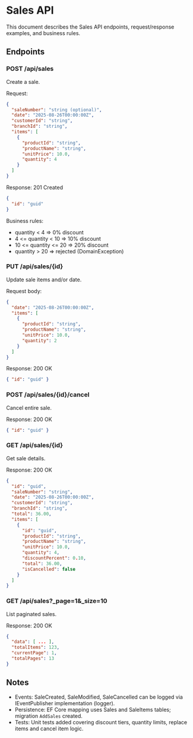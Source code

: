 # Sales API

This document describes the Sales API endpoints, request/response examples, and business rules.

## Endpoints

### POST /api/sales
Create a sale.

Request:
```json
{
  "saleNumber": "string (optional)",
  "date": "2025-08-26T00:00:00Z",
  "customerId": "string",
  "branchId": "string",
  "items": [
    {
      "productId": "string",
      "productName": "string",
      "unitPrice": 10.0,
      "quantity": 4
    }
  ]
}
```

Response: 201 Created
```json
{
  "id": "guid"
}
```

Business rules:
- quantity < 4 => 0% discount
- 4 <= quantity < 10 => 10% discount
- 10 <= quantity <= 20 => 20% discount
- quantity > 20 => rejected (DomainException)

### PUT /api/sales/{id}
Update sale items and/or date.

Request body:
```json
{
  "date": "2025-08-26T00:00:00Z",
  "items": [
    {
      "productId": "string",
      "productName": "string",
      "unitPrice": 10.0,
      "quantity": 2
    }
  ]
}
```

Response:
200 OK
```json
{ "id": "guid" }
```

### POST /api/sales/{id}/cancel
Cancel entire sale.

Response:
200 OK
```json
{ "id": "guid" }
```

### GET /api/sales/{id}
Get sale details.

Response:
200 OK
```json
{
  "id": "guid",
  "saleNumber": "string",
  "date": "2025-08-26T00:00:00Z",
  "customerId": "string",
  "branchId": "string",
  "total": 36.00,
  "items": [
    {
      "id": "guid",
      "productId": "string",
      "productName": "string",
      "unitPrice": 10.0,
      "quantity": 4,
      "discountPercent": 0.10,
      "total": 36.00,
      "isCancelled": false
    }
  ]
}
```

### GET /api/sales?_page=1&_size=10
List paginated sales.

Response:
200 OK
```json
{
  "data": [ ... ],
  "totalItems": 123,
  "currentPage": 1,
  "totalPages": 13
}
```

## Notes
- Events: SaleCreated, SaleModified, SaleCancelled can be logged via IEventPublisher implementation (logger).
- Persistence: EF Core mapping uses Sales and SaleItems tables; migration `AddSales` created.
- Tests: Unit tests added covering discount tiers, quantity limits, replace items and cancel item logic.
